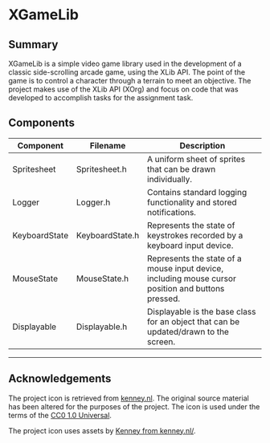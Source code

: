 # XGameLib

## Summary

XGameLib is a simple video game library used in the development of a classic side-scrolling arcade game, using the XLib API. The point of the game is to control a character through a terrain to meet an objective. The project makes use of the XLib API (XOrg) and focus on code that was developed to accomplish tasks for the assignment task.

## Components

|**Component**|**Filename**| **Description**|
|---|---|---|
| Spritesheet| Spritesheet.h | A uniform sheet of sprites that can be drawn individually. |
| Logger | Logger.h | Contains standard logging functionality and stored notifications. |
| KeyboardState | KeyboardState.h | Represents the state of keystrokes recorded by a keyboard input device. |
| MouseState | MouseState.h | Represents the state of a mouse input device, including mouse cursor position and buttons pressed. |
| Displayable | Displayable.h | Displayable is the base class for an object that can be updated/drawn to the screen. |

---

## Acknowledgements

The project icon is retrieved from [kenney.nl](docs/icon/icon.json). The original source material has been altered for the purposes of the project. The icon is used under the terms of the [CC0 1.0 Universal](https://creativecommons.org/publicdomain/zero/1.0/).

The project icon uses assets by [Kenney from kenney.nl/](http://kenney.nl/assets/platformer-art-deluxe).
